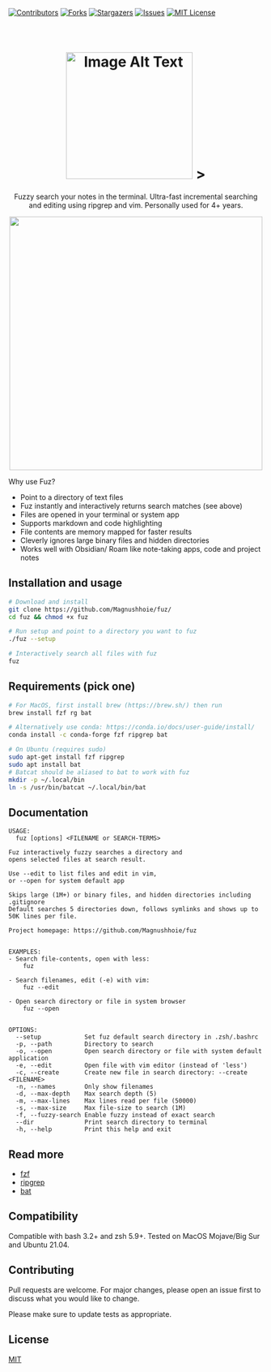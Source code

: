 <!-- PROJECT SHIELDS -->
[![Contributors][contributors-shield]][contributors-url]
[![Forks][forks-shield]][forks-url]
[![Stargazers][stars-shield]][stars-url]
[![Issues][issues-shield]][issues-url]
[![MIT License][license-shield]][license-url]

<!-- PROJECT LOGO -->
<br />
<p align="center">
  <a href="https://github.com/Magnushhoie/fuz">
  </a>
  <h1 align="center">
<picture>
  <img alt="Image Alt Text"  src="https://github.com/Magnushhoie/fuz/blob/main/img/logo.png?raw=true" width="250"/
</picture>
         ></h1>
  <p align="center">
    Fuzzy search your notes in the terminal. Ultra-fast incremental searching and editing using ripgrep and vim. Personally used for 4+ years.
  </p>
</p>

</p>
<p align="center">
<a href="https://asciinema.org/a/540480" target="_blank">
<img src="https://github.com/Magnushhoie/fuz/blob/main/img/fuz.gif?raw=true" width="500"/>
</a>
</p>

Why use Fuz?
- Point to a directory of text files
- Fuz instantly and interactively returns search matches (see above)
- Files are opened in your terminal or system app
- Supports markdown and code highlighting
- File contents are memory mapped for faster results
- Cleverly ignores large binary files and hidden directories
- Works well with Obsidian/ Roam like note-taking apps, code and project notes

## Installation and usage

```bash
# Download and install
git clone https://github.com/Magnushhoie/fuz/
cd fuz && chmod +x fuz

# Run setup and point to a directory you want to fuz
./fuz --setup

# Interactively search all files with fuz
fuz
```

## Requirements (pick one)

```bash
# For MacOS, first install brew (https://brew.sh/) then run
brew install fzf rg bat

# Alternatively use conda: https://conda.io/docs/user-guide/install/
conda install -c conda-forge fzf ripgrep bat 

# On Ubuntu (requires sudo)
sudo apt-get install fzf ripgrep
sudo apt install bat
# Batcat should be aliased to bat to work with fuz
mkdir -p ~/.local/bin
ln -s /usr/bin/batcat ~/.local/bin/bat
```

## Documentation

```
USAGE:
  fuz [options] <FILENAME or SEARCH-TERMS>

Fuz interactively fuzzy searches a directory and
opens selected files at search result.

Use --edit to list files and edit in vim,
or --open for system default app

Skips large (1M+) or binary files, and hidden directories including .gitignore
Default searches 5 directories down, follows symlinks and shows up to 50K lines per file.

Project homepage: https://github.com/Magnushhoie/fuz


EXAMPLES:
- Search file-contents, open with less:
    fuz

- Search filenames, edit (-e) with vim:
    fuz --edit

- Open search directory or file in system browser
    fuz --open


OPTIONS:
  --setup            Set fuz default search directory in .zsh/.bashrc
  -p, --path         Directory to search
  -o, --open         Open search directory or file with system default application
  -e, --edit         Open file with vim editor (instead of 'less')
  -c, --create       Create new file in search directory: --create <FILENAME>
  -n, --names        Only show filenames
  -d, --max-depth    Max search depth (5)
  -m, --max-lines    Max lines read per file (50000)
  -s, --max-size     Max file-size to search (1M)
  -f, --fuzzy-search Enable fuzzy instead of exact search
  --dir              Print search directory to terminal
  -h, --help         Print this help and exit
```

## Read more
- [fzf](https://github.com/junegunn/fzf)
- [ripgrep](https://github.com/BurntSushi/ripgrep)
- [bat](https://github.com/sharkdp/bat)

## Compatibility
Compatible with bash 3.2+ and zsh 5.9+. Tested on MacOS Mojave/Big Sur and Ubuntu 21.04.

## Contributing
Pull requests are welcome. For major changes, please open an issue first to discuss what you would like to change.

Please make sure to update tests as appropriate.

## License
[MIT](https://choosealicense.com/licenses/mit/)

<!-- MARKDOWN LINKS & IMAGES -->
<!-- https://www.markdownguide.org/basic-syntax/#reference-style-links -->
[contributors-shield]: https://img.shields.io/github/contributors/Magnushhoie/fuz.svg?style=for-the-badge
[contributors-url]: https://github.com/Magnushhoie/fuz/graphs/contributors
[forks-shield]: https://img.shields.io/github/forks/Magnushhoie/fuz.svg?style=for-the-badge
[forks-url]: https://github.com/Magnushhoie/fuz/network/members
[stars-shield]: https://img.shields.io/github/stars/Magnushhoie/fuz.svg?style=for-the-badge
[stars-url]: https://github.com/Magnushhoie/fuz/stargazers
[issues-shield]: https://img.shields.io/github/issues/Magnushhoie/fuz.svg?style=for-the-badge
[issues-url]: https://github.com/Magnushhoie/fuz/issues
[license-shield]: https://img.shields.io/github/license/othneildrew/Best-README-Template.svg?style=for-the-badge
[license-url]: https://github.com/Magnushhoie/fuz/blob/master/LICENSE.txt
